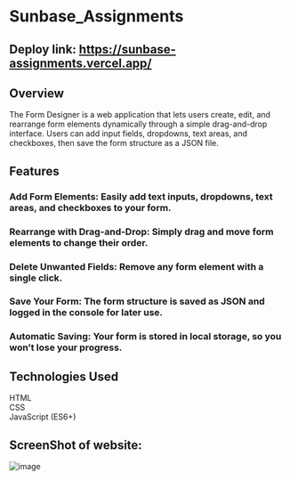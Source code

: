 # Sunbase_Assignments 
## Deploy link: https://sunbase-assignments.vercel.app/
## Overview
The Form Designer is a web application that lets users create, edit, and rearrange form elements dynamically through a simple drag-and-drop interface. Users can add input fields, dropdowns, text areas, and checkboxes, then save the form structure as a JSON file.

## Features
### Add Form Elements: Easily add text inputs, dropdowns, text areas, and checkboxes to your form.  
### Rearrange with Drag-and-Drop: Simply drag and move form elements to change their order.  
### Delete Unwanted Fields: Remove any form element with a single click.  
### Save Your Form: The form structure is saved as JSON and logged in the console for later use.  
### Automatic Saving: Your form is stored in local storage, so you won’t lose your progress.  

## Technologies Used
HTML  
CSS  
JavaScript (ES6+)

## ScreenShot of website: 

![image](https://github.com/user-attachments/assets/3dda5ef3-8e13-45c1-b72f-5b95b07c5605)
